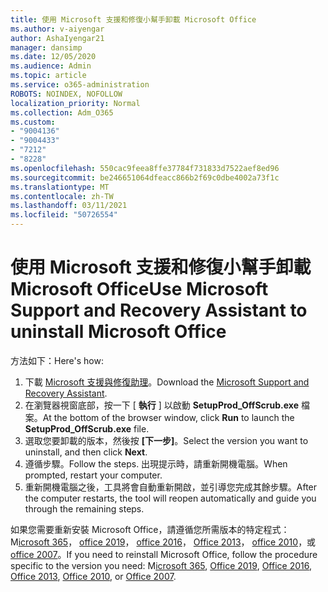 ```yaml
---
title: 使用 Microsoft 支援和修復小幫手卸載 Microsoft Office
ms.author: v-aiyengar
author: AshaIyengar21
manager: dansimp
ms.date: 12/05/2020
ms.audience: Admin
ms.topic: article
ms.service: o365-administration
ROBOTS: NOINDEX, NOFOLLOW
localization_priority: Normal
ms.collection: Adm_O365
ms.custom:
- "9004136"
- "9004433"
- "7212"
- "8228"
ms.openlocfilehash: 550cac9feea8ffe37784f731833d7522aef8ed96
ms.sourcegitcommit: be246651064dfeacc866b2f69c0dbe4002a73f1c
ms.translationtype: MT
ms.contentlocale: zh-TW
ms.lasthandoff: 03/11/2021
ms.locfileid: "50726554"
---
```

# <a name="use-microsoft-support-and-recovery-assistant-to-uninstall-microsoft-office"></a><span data-ttu-id="c21ef-102">使用 Microsoft 支援和修復小幫手卸載 Microsoft Office</span><span class="sxs-lookup"><span data-stu-id="c21ef-102">Use Microsoft Support and Recovery Assistant to uninstall Microsoft Office</span></span>

<span data-ttu-id="c21ef-103">方法如下：</span><span class="sxs-lookup"><span data-stu-id="c21ef-103">Here's how:</span></span>

1. <span data-ttu-id="c21ef-104">下載 [Microsoft 支援與修復助理](https://go.microsoft.com/fwlink/?linkid=2139122)。</span><span class="sxs-lookup"><span data-stu-id="c21ef-104">Download the [Microsoft Support and Recovery Assistant](https://go.microsoft.com/fwlink/?linkid=2139122).</span></span>
1. <span data-ttu-id="c21ef-105">在瀏覽器視窗底部，按一下 [ **執行** ] 以啟動 **SetupProd_OffScrub.exe** 檔案。</span><span class="sxs-lookup"><span data-stu-id="c21ef-105">At the bottom of the browser window, click **Run** to launch the **SetupProd_OffScrub.exe** file.</span></span>
1. <span data-ttu-id="c21ef-106">選取您要卸載的版本，然後按 **[下一步]**。</span><span class="sxs-lookup"><span data-stu-id="c21ef-106">Select the version you want to uninstall, and then click **Next**.</span></span>
1. <span data-ttu-id="c21ef-107">遵循步驟。</span><span class="sxs-lookup"><span data-stu-id="c21ef-107">Follow the steps.</span></span> <span data-ttu-id="c21ef-108">出現提示時，請重新開機電腦。</span><span class="sxs-lookup"><span data-stu-id="c21ef-108">When prompted, restart your computer.</span></span>
1. <span data-ttu-id="c21ef-109">重新開機電腦之後，工具將會自動重新開啟，並引導您完成其餘步驟。</span><span class="sxs-lookup"><span data-stu-id="c21ef-109">After the computer restarts, the tool will reopen automatically and guide you through the remaining steps.</span></span>

<span data-ttu-id="c21ef-110">如果您需要重新安裝 Microsoft Office，請遵循您所需版本的特定程式： M[icrosoft 365](https://go.microsoft.com/fwlink/?linkid=2138843)， [office 2019](https://go.microsoft.com/fwlink/?linkid=2138843)， [office 2016](https://go.microsoft.com/fwlink/?linkid=2138919)， [Office 2013](https://go.microsoft.com/fwlink/?linkid=2138919)， [office 2010](https://go.microsoft.com/fwlink/?linkid=2139237)，或 [office 2007](https://go.microsoft.com/fwlink/?linkid=2138644)。</span><span class="sxs-lookup"><span data-stu-id="c21ef-110">If you need to reinstall Microsoft Office, follow the procedure specific to the version you need: M[icrosoft 365](https://go.microsoft.com/fwlink/?linkid=2138843), [Office 2019](https://go.microsoft.com/fwlink/?linkid=2138843), [Office 2016](https://go.microsoft.com/fwlink/?linkid=2138919), [Office 2013](https://go.microsoft.com/fwlink/?linkid=2138919), [Office 2010](https://go.microsoft.com/fwlink/?linkid=2139237), or [Office 2007](https://go.microsoft.com/fwlink/?linkid=2138644).</span></span>